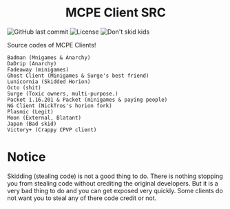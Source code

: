 <h1 align="center">MCPE Client SRC</h1>
<p>
<img alt="GitHub last commit" src="https://img.shields.io/github/last-commit/Turkeii/MCPE-Client-Sources">
<img alt="License" src="https://img.shields.io/github/license/Turkeii/Horion-Clients-Sources">
<img alt="Don't skid kids" src="https://img.shields.io/badge/Skidding-Dumb-red">
</p>

Source codes of MCPE Clients!

    Badman (Mnigames & Anarchy)
    DaDrip (Anarchy)
    Fadeaway (minigames)
	Ghost Client (Minigames & Surge's best friend)
    Lunicornia (Skidded Horion)
    Octo (shit)
    Surge (Toxic owners, multi-purpose.)
    Packet 1.16.201 & Packet (minigames & paying people)
    NG Client (NickTros's horion fork)
    Plasmic (Legit)
    Moon (External, Blatant)
    Japan (Bad skid)
    Victory+ (Crappy CPVP client)
# Notice
Skidding (stealing code) is not a good thing to do. There is nothing stopping you from stealing code without crediting the original developers. But it is a very bad thing to do and you can get exposed very quickly. Some clients do not want you to steal any of there code credit or not.
